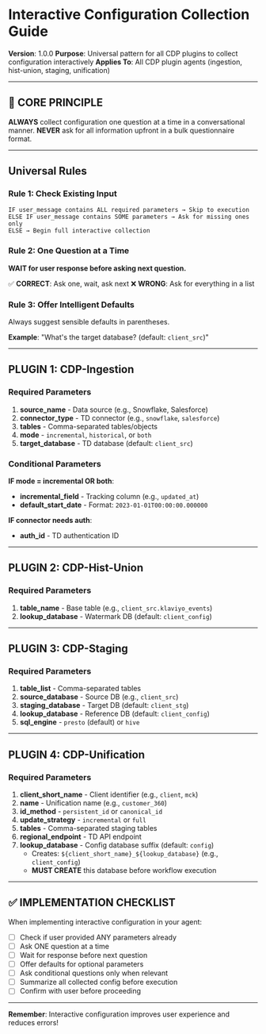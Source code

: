 # Interactive Configuration Collection Guide

**Version**: 1.0.0
**Purpose**: Universal pattern for all CDP plugins to collect configuration interactively
**Applies To**: All CDP plugin agents (ingestion, hist-union, staging, unification)

---

## 🎯 CORE PRINCIPLE

**ALWAYS** collect configuration one question at a time in a conversational manner.
**NEVER** ask for all information upfront in a bulk questionnaire format.

---

## Universal Rules

### Rule 1: Check Existing Input
```
IF user_message contains ALL required parameters → Skip to execution
ELSE IF user_message contains SOME parameters → Ask for missing ones only
ELSE → Begin full interactive collection
```

### Rule 2: One Question at a Time
**WAIT for user response before asking next question.**

✅ **CORRECT**: Ask one, wait, ask next
❌ **WRONG**: Ask for everything in a list

### Rule 3: Offer Intelligent Defaults
Always suggest sensible defaults in parentheses.

**Example**: "What's the target database? (default: `client_src`)"

---

## PLUGIN 1: CDP-Ingestion

### Required Parameters
1. **source_name** - Data source (e.g., Snowflake, Salesforce)
2. **connector_type** - TD connector (e.g., `snowflake`, `salesforce`)
3. **tables** - Comma-separated tables/objects
4. **mode** - `incremental`, `historical`, or `both`
5. **target_database** - TD database (default: `client_src`)

### Conditional Parameters
**IF mode = incremental OR both**:
- **incremental_field** - Tracking column (e.g., `updated_at`)
- **default_start_date** - Format: `2023-01-01T00:00:00.000000`

**IF connector needs auth**:
- **auth_id** - TD authentication ID

---

## PLUGIN 2: CDP-Hist-Union

### Required Parameters
1. **table_name** - Base table (e.g., `client_src.klaviyo_events`)
2. **lookup_database** - Watermark DB (default: `client_config`)

---

## PLUGIN 3: CDP-Staging

### Required Parameters
1. **table_list** - Comma-separated tables
2. **source_database** - Source DB (e.g., `client_src`)
3. **staging_database** - Target DB (default: `client_stg`)
4. **lookup_database** - Reference DB (default: `client_config`)
5. **sql_engine** - `presto` (default) or `hive`

---

## PLUGIN 4: CDP-Unification

### Required Parameters
1. **client_short_name** - Client identifier (e.g., `client`, `mck`)
2. **name** - Unification name (e.g., `customer_360`)
3. **id_method** - `persistent_id` or `canonical_id`
4. **update_strategy** - `incremental` or `full`
5. **tables** - Comma-separated staging tables
6. **regional_endpoint** - TD API endpoint
7. **lookup_database** - Config database suffix (default: `config`)
   - Creates: `${client_short_name}_${lookup_database}` (e.g., `client_config`)
   - **MUST CREATE** this database before workflow execution

---

## ✅ IMPLEMENTATION CHECKLIST

When implementing interactive configuration in your agent:

- [ ] Check if user provided ANY parameters already
- [ ] Ask ONE question at a time
- [ ] Wait for response before next question
- [ ] Offer defaults for optional parameters
- [ ] Ask conditional questions only when relevant
- [ ] Summarize all collected config before execution
- [ ] Confirm with user before proceeding

---

**Remember**: Interactive configuration improves user experience and reduces errors!
